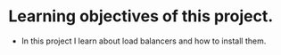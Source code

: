 # Learning objectives of this project.

- In this project I learn about load balancers and how to install them.
